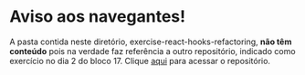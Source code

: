# Aviso aos navegantes!

A pasta contida neste diretório, exercise-react-hooks-refactoring, **não têm conteúdo** pois na verdade faz referência a outro repositório, indicado como exercício no dia 2 do bloco 17. 
Clique [aqui](https://github.com/leobmend/exercise-react-hooks-refactoring) para acessar o repositório.